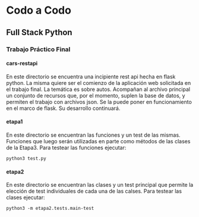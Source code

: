 # Codo a Codo 
## Full Stack Python
### Trabajo Práctico Final

#### cars-restapi
En este directorio se encuentra una incipiente rest api hecha en flask python. La misma quiere ser el comienzo de la aplicación web solicitada en el trabajo final. La temática es sobre autos. Acompañan al archivo principal un conjunto de recursos que, por el momento, suplen la base de datos, y permiten el trabajo con archivos json.
Se la puede poner en funcionamiento en el marco de flask. Su desarrollo continuará.

#### etapa1
En este directorio se encuentran las funciones y un test de las mismas. Funciones que luego serán utilizadas en parte como métodos de las clases de la Etapa3. Para testear las funciones ejecutar:
```python:
python3 test.py
```

#### etapa2

En este directorio se encuentran las clases y un test principal que permite la elección de test individuales de cada una de las calses. Para testear las clases ejecutar: 
```python:
python3 -m etapa2.tests.main-test
```
